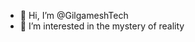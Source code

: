 - 👋 Hi, I’m @GilgameshTech
- 👀 I’m interested in the mystery of reality

<!---
GilgameshTech/GilgameshTech is a ✨ special ✨ repository because its `README.md` (this file) appears on your GitHub profile.
You can click the Preview link to take a look at your changes.
--->
